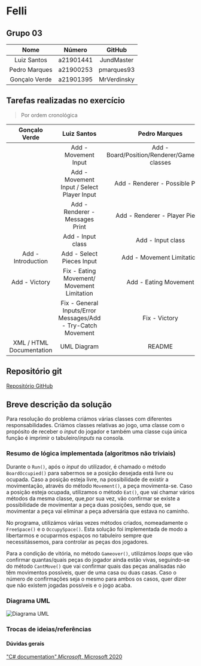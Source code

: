 # Felli

## Grupo 03

|Nome|Número|GitHub|
|:-:|:-:|:-:|
|Luiz Santos|a21901441|JundMaster|
|Pedro Marques|a21900253|pmarques93|
|Gonçalo Verde|a21901395|MrVerdinsky|

## Tarefas realizadas no exercício

>Por ordem cronológica

|Gonçalo Verde|Luiz Santos|Pedro Marques|
|:-:|:-:|:-:|
||Add - Movement Input|Add - Board/Position/Renderer/Game/Player classes|
||Add - Movement Input / Select Player Input|Add - Renderer - Possible Plays|
||Add - Renderer - Messages Print|Add - Renderer - Player Pieces|
||Add - Input class|Add - Input class|
|Add - Introduction|Add - Select Pieces Input|Add - Movement Limitation|
|Add - Victory|Fix - Eating Movement/ Movement Limitation|Add - Eating Movement|
||Fix - General Inputs/Error Messages/Add - Try-Catch Movement|Fix - Victory|
|XML / HTML Documentation|UML Diagram|README|

## Repositório git

[Repositório GitHub](https://github.com/pmarques93/FelliProjeto2.git)

## Breve descrição da solução

Para resolução do problema criámos várias classes com diferentes
responsabilidades. Criámos classes relativas ao jogo, uma classe com o propósito
de receber o _input_ do jogador e também uma classe cuja única função é imprimir
o tabuleiro/_inputs_ na consola.

### Resumo de lógica implementada (algoritmos não triviais)

Durante o ```Run()```, após o _input_ do utilizador, é chamado o método
```BoardOccupied()``` para sabermos se a posição desejada está livre ou ocupada.
Caso a posição esteja livre, na possibilidade de existir a movimentação,
através do método ```Movement()```, a peça movimenta-se. Caso a posição esteja
ocupada, utilizamos o método ```Eat()```, que vai chamar vários métodos da mesma
classe, que,por sua vez, vão confirmar se existe a possibilidade de movimentar
a peça duas posições, sendo que, se movimentar a peça vai eliminar a peça
adversária que estava no caminho.

No programa, utilizámos várias vezes métodos criados, nomeadamente o
```FreeSpace()``` e o ```OccupySpace()```. Esta solução foi implementada de modo
a libertarmos e ocuparmos espaços no tabuleiro sempre que necessitássemos,
para controlar as peças dos jogadores.

Para a condição de vitória, no método ```Gameover()```, utilizámos _loops_ que
vão confirmar quantas/quais peças do jogador ainda estão vivas, seguindo-se do
método ```CantMove()``` que vai confirmar quais das peças analisadas não têm
movimentos possíveis, quer de uma casa ou duas casas. Caso o número de
confirmações seja o mesmo para ambos os casos, quer dizer que não existem
jogadas possíveis e o jogo acaba.

### Diagrama UML

![Diagrama UML](/diagrama_uml.jpg)

### Trocas de ideias/referências

#### Dúvidas gerais

["C# documentation",_Microsoft_, Microsoft 2020](
  https://docs.microsoft.com/en-us/dotnet/csharp)
